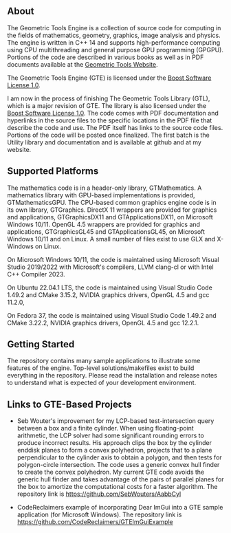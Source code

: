 ## About ##

The Geometric Tools Engine is a collection of source code for computing in
the fields of mathematics, geometry, graphics, image analysis and physics.
The engine is written in C++ 14 and supports high-performance computing
using CPU multithreading and general purpose GPU programming (GPGPU).
Portions of the code are described in various books as well as in PDF
documents available at the
[Geometric Tools Website](https://www.geometrictools.com).

The Geometric Tools Engine (GTE) is licensed under the
[Boost Software License 1.0](https://www.boost.org/LICENSE_1_0.txt).

I am now in the process of finishing The Geometric Tools Library (GTL),
which is a major revision of GTE. The library is also licensed under the
[Boost Software License 1.0](https://www.boost.org/LICENSE_1_0.txt). The
code comes with PDF documentation and hyperlinks in the source files to
the specific locations in the PDF file that describe the code and use.
The PDF itself has links to the source code files. Portions of the code
will be posted once finalized. The first batch is the Utility library and
documentation and is available at github and at my website.

## Supported Platforms ##

The mathematics code is in a header-only library, GTMathematics. A
mathematics library with GPU-based implementations is provided,
GTMathematicsGPU. The CPU-based common graphics engine code is in its
own library, GTGraphics. DirectX 11 wrappers are provided for graphics
and applications, GTGraphicsDX11 and GTApplicationsDX11, on Microsoft
Windows 10/11. OpenGL 4.5 wrappers are provided for graphics and
applications, GTGraphicsGL45 and GTApplicationsGL45, on Microsoft
Windows 10/11 and on Linux. A small number of files exist to use GLX
and X-Windows on Linux.

On Microsoft Windows 10/11, the code is maintained using Microsoft Visual
Studio 2019/2022 with Microsoft's compilers, LLVM clang-cl or with Intel C++
Compiler 2023.

On Ubuntu 22.04.1 LTS, the code is maintained using Visual Studio Code
1.49.2 and CMake 3.15.2, NVIDIA graphics drivers, OpenGL 4.5 and
gcc 11.2.0, 

On Fedora 37, the code is maintained using Visual Studio Code 1.49.2
and CMake 3.22.2, NVIDIA graphics drivers, OpenGL 4.5 and
gcc 12.2.1.

## Getting Started ##

The repository contains many sample applications to illustrate some
features of the engine. Top-level solutions/makefiles exist to build
everything in the repository. Please read the installation and release
notes to understand what is expected of your development environment.
 
## Links to GTE-Based Projects ##
* Seb Wouter's improvement for my LCP-based test-intersection query between
  a box and a finite cylinder. When using floating-point arithmetic, the LCP
  solver had some significant rounding errors to produce incorrect results.
  His approach clips the box by the cylinder enddisk planes to form a convex
  polyhedron, projects that to a plane perpendicular to the cylinder axis to
  obtain a polygon, and then tests for polygon-circle intersection. The code
  uses a generic convex hull finder to create the convex polyhedron. My current
  GTE code avoids the generic hull finder and takes advantage of the pairs of
  parallel planes for the box to amortize the computational costs for a faster
  algorithm. The repository link is
  https://github.com/SebWouters/AabbCyl

* CodeReclaimers example of incorporating Dear ImGui into a GTE sample
  application (for Microsoft Windows). The repository link is
  https://github.com/CodeReclaimers/GTEImGuiExample

